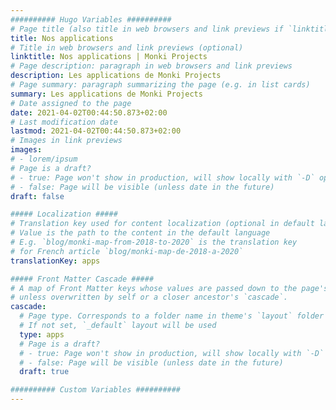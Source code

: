 ```yaml
---
########## Hugo Variables ##########
# Page title (also title in web browsers and link previews if `linktitle` is not specified)
title: Nos applications
# Title in web browsers and link previews (optional)
linktitle: Nos applications | Monki Projects
# Page description: paragraph in web browsers and link previews
description: Les applications de Monki Projects
# Page summary: paragraph summarizing the page (e.g. in list cards)
summary: Les applications de Monki Projects
# Date assigned to the page
date: 2021-04-02T00:44:50.873+02:00
# Last modification date
lastmod: 2021-04-02T00:44:50.873+02:00
# Images in link previews
images:
# - lorem/ipsum
# Page is a draft?
# - true: Page won't show in production, will show locally with `-D` option
# - false: Page will be visible (unless date in the future)
draft: false

##### Localization #####
# Translation key used for content localization (optional in default language)
# Value is the path to the content in the default language
# E.g. `blog/monki-map-from-2018-to-2020` is the translation key
# for French article `blog/monki-map-de-2018-a-2020`
translationKey: apps

##### Front Matter Cascade #####
# A map of Front Matter keys whose values are passed down to the page's descendents
# unless overwritten by self or a closer ancestor's `cascade`.
cascade:
  # Page type. Corresponds to a folder name in theme's `layout` folder (except `partials`)
  # If not set, `_default` layout will be used
  type: apps
  # Page is a draft?
  # - true: Page won't show in production, will show locally with `-D` option
  # - false: Page will be visible (unless date in the future)
  draft: true

########## Custom Variables ##########
---
```

